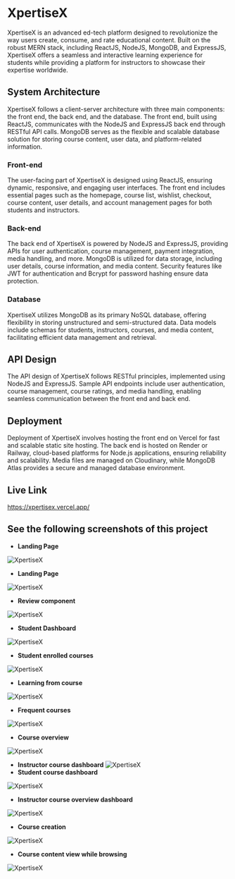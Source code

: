 # XpertiseX

XpertiseX is an advanced ed-tech platform designed to revolutionize the way users create, consume, and rate educational content. Built on the robust MERN stack, including ReactJS, NodeJS, MongoDB, and ExpressJS, XpertiseX offers a seamless and interactive learning experience for students while providing a platform for instructors to showcase their expertise worldwide.

## System Architecture

XpertiseX follows a client-server architecture with three main components: the front end, the back end, and the database. The front end, built using ReactJS, communicates with the NodeJS and ExpressJS back end through RESTful API calls. MongoDB serves as the flexible and scalable database solution for storing course content, user data, and platform-related information.

### Front-end

The user-facing part of XpertiseX is designed using ReactJS, ensuring dynamic, responsive, and engaging user interfaces. The front end includes essential pages such as the homepage, course list, wishlist, checkout, course content, user details, and account management pages for both students and instructors.

### Back-end

The back end of XpertiseX is powered by NodeJS and ExpressJS, providing APIs for user authentication, course management, payment integration, media handling, and more. MongoDB is utilized for data storage, including user details, course information, and media content. Security features like JWT for authentication and Bcrypt for password hashing ensure data protection.

### Database

XpertiseX utilizes MongoDB as its primary NoSQL database, offering flexibility in storing unstructured and semi-structured data. Data models include schemas for students, instructors, courses, and media content, facilitating efficient data management and retrieval.

## API Design

The API design of XpertiseX follows RESTful principles, implemented using NodeJS and ExpressJS. Sample API endpoints include user authentication, course management, course ratings, and media handling, enabling seamless communication between the front end and back end.

## Deployment

Deployment of XpertiseX involves hosting the front end on Vercel for fast and scalable static site hosting. The back end is hosted on Render or Railway, cloud-based platforms for Node.js applications, ensuring reliability and scalability. Media files are managed on Cloudinary, while MongoDB Atlas provides a secure and managed database environment.


## Live Link 
https://xpertisex.vercel.app/

## See the following screenshots of this project


- **Landing Page**

![XpertiseX](./public/screenshot/1.png)

- **Landing Page**

![XpertiseX](./public/screenshot/2.png)

- **Review component**

![XpertiseX](./public/screenshot/3.png)
- **Student Dashboard**

![XpertiseX](./public/screenshot/4.png)

- **Student enrolled courses**

![XpertiseX](./public/screenshot/5.png)

- **Learning from course**

![XpertiseX](./public/screenshot/6.png)

- **Frequent courses**

![XpertiseX](./public/screenshot/7.png)

- **Course overview**

![XpertiseX](./public/screenshot/8.png)
- **Instructor course dashboard**
![XpertiseX](./public/screenshot/9.png)
- **Student course dashboard**

![XpertiseX](./public/screenshot/10.png)
- **Instructor course overview dashboard**

![XpertiseX](./public/screenshot/11.png)
- **Course creation**

![XpertiseX](./public/screenshot/12.png)
- **Course content view while browsing**

![XpertiseX](./public/screenshot/13.png)
